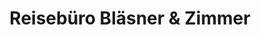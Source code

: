 ---
title: "Reisebüro Bläsner & Zimmer"
url: /heidenau/reisebuero-blaesner-und-zimmer/
shop: Reisebüro
---